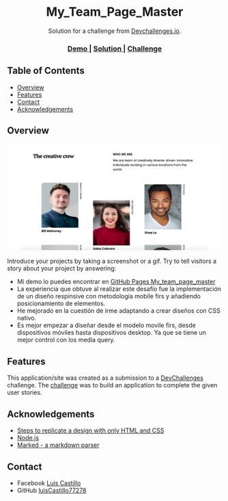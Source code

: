 <!-- Please update value in the {}  -->

<h1 align="center">My_Team_Page_Master</h1>

<div align="center">
   Solution for a challenge from  <a href="http://devchallenges.io" target="_blank">Devchallenges.io</a>.
</div>

<div align="center">
  <h3>
    <a href="https://luiscastillo77278.github.io/my_team_page_master/">
      Demo
    </a>
    <span> | </span>
    <a href="https://github.com/luisCastillo77278/my_team_page_master">
      Solution
    </a>
    <span> | </span>
    <a href="https://devchallenges.io/challenges/hhmesazsqgKXrTkYkt0U">
      Challenge
    </a>
  </h3>
</div>

<!-- TABLE OF CONTENTS -->

## Table of Contents

- [Overview](#overview)
- [Features](#features)
- [Contact](#contact)
- [Acknowledgements](#acknowledgements)

<!-- OVERVIEW -->

## Overview

<div align="center">
  <img src="./static/image/example.png" alt="solution" width="500">
</div>

Introduce your projects by taking a screenshot or a gif. Try to tell visitors a story about your project by answering:

- Mi demo lo puedes encontrar en [GitHub Pages My_team_page_master](https://luiscastillo77278.github.io/my_team_page_master/)
- La experiencia que obtuve al realizar este desafío fue la implementación de un diseño respinsive con metodología mobile firs y añadiendo posicionamiento de elementos.
- He mejorado en la cuestión de irme adaptando a crear diseños con CSS nativo.
- Es mejor empezar a diseñar desde el modelo movile firs, desde dispositivos móviles hasta dispositivos desktop. Ya que se tiene un mejor control con los media query.


## Features

<!-- List the features of your application or follow the template. Don't share the figma file here :) -->

This application/site was created as a submission to a [DevChallenges](https://devchallenges.io/challenges) challenge. The [challenge](https://devchallenges.io/challenges/hhmesazsqgKXrTkYkt0U) was to build an application to complete the given user stories.


## Acknowledgements

<!-- This section should list any articles or add-ons/plugins that helps you to complete the project. This is optional but it will help you in the future. For exmpale -->

- [Steps to replicate a design with only HTML and CSS](https://devchallenges-blogs.web.app/how-to-replicate-design/)
- [Node.js](https://nodejs.org/)
- [Marked - a markdown parser](https://github.com/chjj/marked)

## Contact

- Facebook [Luis Castillo](https://www.facebook.com/yo.Anonim0/)
- GitHub [luisCastillo77278](https://github.com/luisCastillo77278)
